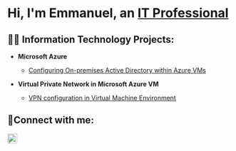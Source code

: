 <h1>Hi, I'm Emmanuel, an <a href="https://linkedin.com/in/emmanuel-guzman">IT Professional</a></h1>

<h2>👨‍💻 Information Technology Projects:</h2>

- <b>Microsoft Azure</b>
  - [Configuring On-premises Active Directory within Azure VMs](https://github.com/ExGv2/configure-ad)
  
 - <b>Virtual Private Network in Microsoft Azure VM</b>
   -  [VPN configuration in Virtual Machine Environment](https://github.com/ExGv2/VPN-Usage)

<h2>🤳Connect with me:</h2>

[<img align="left" alt=" | LinkedIn" width="22px" src="https://img.icons8.com/?size=100&id=8808&format=png&color=FFFFFF" />][linkedin]

[linkedin]: https://linkedin.com/in/emmanuel-guzman

